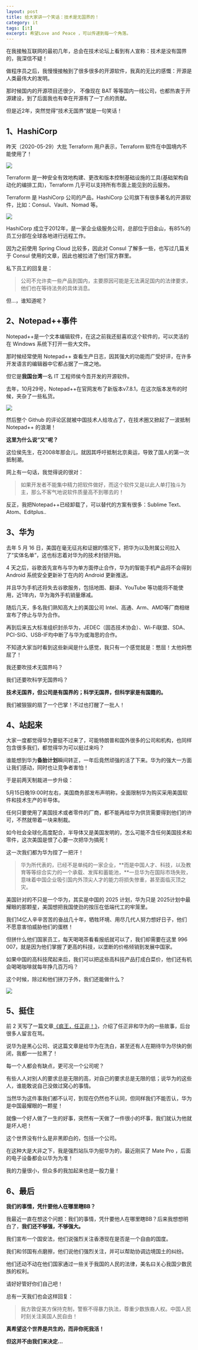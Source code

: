 ```yaml
---
layout: post
title: 给大家讲一个笑话：技术是无国界的！
category: it
tags: [it]
excerpt: 希望Love and Peace ，可以传递到每一个角落。
---
```


在我接触互联网的最初几年，总会在技术论坛上看到有人宣称：技术是没有国界的，我深信不疑！

做程序员之后，我慢慢接触到了很多很多的开源软件，我真的无比的感慨：开源是人类最伟大的发明。

那时候国内的开源项目还很少， 不像现在 BAT 等等国内一线公司，也都热衷于开源建设，到了后面我也有幸在开源有了一丁点的贡献。

但是近2年，突然觉得“技术无国界”就是一句笑话！

## 1、HashiCorp

昨天（2020-05-29）大批 Terraform 用户表示，Terraform 软件在中国境内不能使用了！

![](http://favorites.ren/assets/images/2020/it/wuguojie01.jpg) 

Terraform 是一种安全有效地构建、更改和版本控制基础设施的工具(基础架构自动化的编排工具)，Terraform 几乎可以支持所有市面上能见到的云服务。

Terraform 是 HashiCorp 公司的产品，HashiCorp 公司旗下有很多著名的开源软件，比如：Consul、Vault、Nomad 等。

![](http://favorites.ren/assets/images/2020/it/wuguojie02.jpg) 

HashiCorp 成立于2012年，是一家企业级服务公司，总部位于旧金山，有85%的员工分部在全球各地进行远程工作。

因为之前使用 Spring Cloud 比较多，因此对 Consul 了解多一些，也写过几篇关于 Consul 使用的文章，因此也被拉进了他们官方群里。

私下员工的回复是：

>公司不允许卖一些产品到国内，主要原因可能是无法满足国内的法律要求， 他们也在等待法务的具体消息。

但...，谁知道呢？


## 2、Notepad++事件

Notepad++是一个文本编辑软件，在这之前我还挺喜欢这个软件的，可以灵活的在 Windows 系统下打开一些大文件。

那时候经常使用 Notepad++ 查看生产日志，因其强大的功能而广受好评，在许多开发语言的编辑器中它都占据了一席之地。

但它是**我国台湾**一名 IT 工程师侯今吾开发的开源软件。

去年，10月29号，Notepad++在官网发布了新版本v7.8.1，在这次版本发布的时候，夹杂了一些私货。

![](http://favorites.ren/assets/images/2020/it/wuguojie03.jpg) 

然后整个 Github 的评论区就被中国技术人给攻占了，在技术圈又掀起了一波抵制 Notepad++ 的浪潮！

**这里为什么说“又”呢？**

这位侯先生，在2008年那会儿，就因其呼吁抵制北京奥运，导致了国人的第一次抵制潮。

网上有一句话，我觉得说的很对：

>如果开发者不能集中精力把软件做好，而这个软件又是以此人单打独斗为主，那么不客气地说软件质量高不到哪去的！

反正，我把Notepad++已经卸载了，可以替代的方案有很多：Sublime Text、Atom、Editplus..


## 3、华为

去年 5 月 16 日，美国在毫无征兆和证据的情况下，把华为以及附属公司拉入了“实体名单”，这也标志着对华为的技术封锁开始。

4 天之后，谷歌首先宣布与华为单方面停止合作，华为的智能手机产品将不会得到 Android 系统安全更新补丁在内的 Android 更新推送。

并且华为手机还将失去谷歌服务，包括地图、翻译、YouTube 等功能将不能使用，近1年内，华为海外手机销量爆减。

随后几天，多名我们熟知高大上的美国公司 Intel、高通、Arm、AMD等厂商相继宣布了停止与华为合作。

再到后来五大标准组织封杀华为，JEDEC（固态技术协会）、Wi-Fi联盟、SDA、PCI-SIG、USB-IF均中断了与华为或海思的合作。

不知道大家当时看到这些新闻是什么感觉，我只有一个感觉就是：憋屈！太他妈憋屈了！

我还要吹技术无国界吗？

我们还要吹科学无国界吗？

**技术无国界，但公司是有国界的；科学无国界，但科学家是有国籍的。**

我们被狠狠的扇了一个巴掌！不过也打醒了一批人！

## 4、站起来

大家一度都觉得华为要挺不过来了，可能特朗普和国外很多的公司和机构，也同样包含很多我们，都觉得华为可以挺过来吗？

谁能想到华为**备胎计划**瞬间转正，一年后竟然顽强的活了下来。华为的强大一方面让我们感动，同时也让竞争者害怕！

于是前两天制裁进一步升级：

5月15日晚19:00时左右，美国商务部发布声明称，全面限制华为购买采用美国软件和技术生产的半导体。

任何只要使用了美国技术或者零件的厂商，都不能再给华为供货需要得到他们的许可，不然就带着一块来制裁。

如今社会全球化高度配合，半导体又是美国发明的，怎么可能不含任何美国技术和零件，这次美国是恨了心要一次把华为搞死！

这一次我们都为华为捏了一把汗！

>华为所代表的，已经不是单纯的一家企业，**而是中国人才、科技，以及教育等等综合实力的一个承载、发挥和蓄能池，**一旦华为在国际市场失败，意味着中国企业吸引国内外顶尖人才的能力将损失惨重，甚至面临灭顶之灾。

美国针对的不只是一个华为，其实是中国的 2025 计划，华为只是 2025计划中最耀眼的那颗星，美国想把我国使劲的按压在低端代工的牢笼里。

我们14亿人辛辛苦苦的奋战几十年，牺牲环境、用尽几代人努力想好日子，他们不愿意害怕威胁他们的蛋糕！

但拼什么他们国家员工，每天喝喝茶看看报纸就可以了，我们却需要在这里 996 007，就是因为他们掌握了更高的科技，以垄断的价格倾销到发展中国家。

如果中国的高科技爬起来后，我们可以把这些高科技产品打成白菜价，他们还有机会喝喝咖啡就每年挣几百万吗？

这个时候，除过和他们拼刀子外，我们还能做什么？

![](http://favorites.ren/assets/images/2020/it/wuguojie04.jpg) 

## 5、挺住

前 2 天写了一篇文章[《疯王，任正非！》](http://www.itmacoder.com/it/2020/05/25/fengwang.html)，介绍了任正非和华为的一些故事，后台很多人留言在骂。

说华为是黑心公司、说这篇文章是给华为在洗白，甚至还有人在期待华为尽快的倒闭，我都一一拉黑了！

每一个人都会有缺点，更可况一个公司呢？

有些人人对别人的要求总是无限的高，对自己的要求总是无限的低；说华为的这些人，谁能敢说自己没做过窝心的事情。

当然华为这件事我们都不认可，到现在仍然也不认同，但同样我们不能否认，华为是中国最耀眼的一颗星！

就像一个好人做了一生的好事，突然有一天做了一件很小的坏事，我们就认为他就是坏人吧！

这个世界没有什么是非黑即白的，包括一个公司。

在这种大是大非之下，我是强烈站队华为挺华为的，最近刚买了 Mate Pro ，后面的电子设备都会以华为为准！

我的力量很小，但众多的我加起来也是一股力量！

## 6、最后

**我们的事情，凭什要他人在哪里瞎BB？**

我最近一直在想这个问题：我们的事情，凭什要他人在哪里瞎BB？后来我想想明白了，**我们还不够强，不够强大。**

我们宣布一个国安法，他们说强烈关注香港现在是否是一个自由的国度。

我们和邻国有点磨擦，他们说他们强烈关注，并可以帮助协调边境国土的纠纷。

他们还动不动在他们国家通过一些关于我国的人民的法律，美名曰关心我国少数民族的权利。

请好好管好你们自己吧！

总有一天我们也会这样回复：

>我方敦促美方保持克制，警察不得暴力执法，尊重少数族裔人权。中国人民时刻关注美国人民自由！

**真希望这个世界是共生的，而非你死我活！**

**但这并不由我们来决定...**


